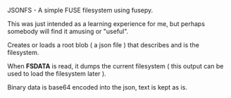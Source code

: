JSONFS - A simple FUSE filesystem using fusepy.

This was just intended as a learning experience for me, but perhaps somebody will find it amusing or "useful".

Creates or loads a root blob ( a json file ) that describes and is the filesystem.

When __FSDATA__ is read, it dumps the current filesystem ( this output can be used to load the filesystem later ).

Binary data is base64 encoded into the json, text is kept as is.

